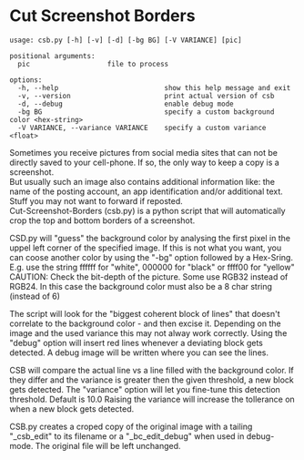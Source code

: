 <H1>Cut Screenshot Borders</H1> 

```
usage: csb.py [-h] [-v] [-d] [-bg BG] [-V VARIANCE] [pic]

positional arguments:
  pic                   file to process

options:
  -h, --help                          show this help message and exit
  -v, --version                       print actual version of csb
  -d, --debug                         enable debug mode
  -bg BG                              specify a custom background color <hex-string>
  -V VARIANCE, --variance VARIANCE    specify a custom variance <float>
```

Sometimes you receive pictures from social media sites that can not be directly saved to your cell-phone. If so, the only way to keep a copy is a screenshot. <BR>
But usually such an image also contains additional information like: the name of the posting account, an app identification and/or additional text. <BR>
Stuff you may not want to forward if reposted. <BR>
Cut-Screenshot-Borders (csb.py) is a python script that will automatically crop the top and bottom borders of a screenshot.

CSD.py will "guess" the background color by analysing the first pixel in the uppel left corner of the specified image.
If this is not what you want, you can coose another color by using the "-bg" option followed by a Hex-Sring. E.g. use the string ffffff for "white", 000000 for "black" or ffff00 for "yellow"
CAUTION: Check the bit-depth of the picture. Some use RGB32 instead of RGB24. In this case the background color must also be a 8 char string (instead of 6)

The script will look for the "biggest coherent block of lines" that doesn't correlate to the background color - and then excise it. Depending on the image and the used variance this may not alway work correctly.
Using the "debug" option will insert red lines whenever a deviating block gets detected. A debug image will be written where you can see the lines.

CSB will compare the actual line vs a line filled with the background color. If they differ and the variance is greater then the given threshold, a new block gets detected.
The "variance" option will let you fine-tune this detection threshold. Default is 10.0
Raising the variance will increase the tollerance on when a new block gets detected.

CSB.py creates a croped copy of the original image with a tailing "_csb_edit" to its filename or a "_bc_edit_debug" when used in debug-mode. 
The original file will be left unchanged.
